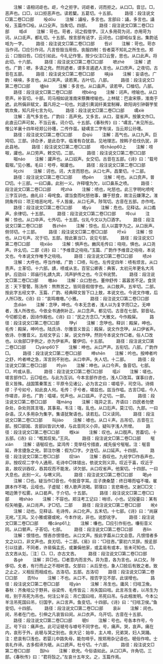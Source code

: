 <!-- { "loadSidebar": true } -->
　　注解：语相诃歫也。歫，今之拒字。诃歫者，诃而拒之。从口□。音愆。□，恶声也。口□，以口拒恶声也。读若櫱。五葛切。十五部。
　　路径：段注说文□第二卷□口部
　　吺dōu
　　注解：讘吺，多言也。言部曰：讘，多言也。讘吺，玉篇作□吺。从口殳声。当矦切。四部。
　　路径：段注说文□第二卷□口部
　　呧dǐ
　　注解：苛也。苛者，诃之假借字。汉人多用荷为诃，亦用苛为诃。从口氐声。都礼切。十五部。按言部有诋字，云诃也。口部呧似复出。集韵诋呧为一字。
　　路径：段注说文□第二卷□口部
　　呰zǐ
　　注解：苛也。苛亦当作诃。□应引作诃。凡言呰毁当用呰。丧服四制：呰者莫不知礼之所生也。郑云：口毁曰呰。□应引如此。今礼记作訾。按少仪注□云訾，思也。从口此声。将此切。十六部。
　　路径：段注说文□第二卷□口部
　　嗻zhè
　　注解：遮也。广韵：嗻，多语之皃。然则遮者，谓多言遏遮人言也。从口庶声。之夜切。古音在五部。
　　路径：段注说文□第二卷□口部
　　唊jiá
　　注解：妄语也。广韵：唊唊，多言也。从口夹声。读若荚。古叶切。八部。
　　路径：段注说文□第二卷□口部
　　嗑kè
　　注解：多言也。从口盍声。读若甲。□榼切。八部。
　　路径：段注说文□第二卷□口部
　　嗙bēnɡ
　　注解：诃声。嗙喻也。从口旁声。补盲切。十部。司马相如说淮南宋蔡舞嗙喻也。上林赋：巴渝宋蔡，淮南于遮。此所偁非赋文，葢凡将之一句也。刘逵引黄润纤美宜制襌，欧阳询引钟磬竽笙筑坎矦，知凡将七言为句。
　　路径：段注说文□第二卷□口部
　　噧xiè
　　注解：高气多言也。广韵曰：高声皃。又多言。从口，虿省声。按篆文作□。此直云□声可矣，不当云省。诃介切。十五部。《春秋传》曰：“噧言。”未见所出。惟公羊襄十四年经郑公孙囆，二传作虿。疑噧言二字有误，当云郑公孙囆。
　　路径：段注说文□第二卷□口部
　　叴qiú
　　注解：高气也。从口九声。巨鸠切。三部。诗叴矛，是此叴字。临淮有叴犹县。见地理志。按韩子伯伐仇犹，非此县地。
　　路径：段注说文□第二卷□口部
　　唠chāop60上
　　注解：唠呶，讙也。从口劳声。敕交切。二部。
　　路径：段注说文□第二卷□口部
　　呶náo
　　注解：讙声也。从口奴声。女交切。古音在五部。《诗》曰：“载号载呶。”见小雅。毛曰：号呼，呶讙也。
　　路径：段注说文□第二卷□口部
　　叱chì
　　注解：诃也。诃，大言而怒也。从口七声。昌栗切。十二部。
　　路径：段注说文□第二卷□口部
　　喷pēn
　　注解：咤也。从口贲声。普□切。十三部。一曰□鼻。此别一义。许释嚏为欠，以□鼻系之喷。
　　路径：段注说文□第二卷□口部
　　咤zhà
　　注解：喷也，叱怒也。此三字明叱喷咤三字互训也。曲礼曰：毋咤食。谓当食而叱怒他事，嫌于怒食，故注云嫌薄之。淮阴矦传曰：项王喑恶叱咤，千人皆废。从口乇声。陟驾切。古音在五部。亦作咤。
　　路径：段注说文□第二卷□口部
　　噊yù
　　注解：危也。见释诂。从口矞声。余律切。十五部。
　　路径：段注说文□第二卷□口部
　　啐cuì
　　注解：惊也。从口卒声。七外切。十五部。仪礼今文以为□酒字。
　　路径：段注说文□第二卷□口部
　　唇zhēn
　　注解：惊也。后人以震字为之。从口辰声。侧邻切。十三部。
　　路径：段注说文□第二卷□口部
　　吁xū
　　注解：惊也。从口亏声。况于切。五部。按此篆当□，说见亏部。
　　路径：段注说文□第二卷□口部
　　哓xiāo
　　注解：惧声也。豳风毛传曰：哓哓，惧也。从口尧声。许幺切。二部《诗》曰：“予维音之哓哓。”玉篇、广韵作予维音之哓哓，本说文也。今本说文作唯予之哓哓。
　　路径：段注说文□第二卷□口部
　　啧zé
　　注解：大呼也。呼当作嘑。广韵：□啧，叫也。左传定四年：啧有烦言。从口责声。士革切。十六部。謮，啧或从言。百官公卿表：典客，太初元年更名大鸿胪。应劭曰：郊庙行礼謮九宾，鸿声胪传之也。今汉书讹赞。
　　路径：段注说文□第二卷□口部
　　嗷áo
　　注解：众口愁也。董仲舒传：嚣嚣苦不足。食货志：天下謷謷。陈汤传：熬熬苦之。皆同音假借字也。从口敖声。五牢切。二部。按此字五经文字、玉篇、广韵、经典释文皆下口上敖，本说文也。今说文作嗷，后人所□改。《诗》曰：“哀鸣嗷嗷。”小雅。
　　路径：段注说文□第二卷□口部
　　念diàn
　　注解：念吚，呻也。今本无念者，浅人以为复字而□之。无呻者，浅人所改也。今依全书通例补正。从口念声。都见切。古音在七部。郭音坫。今切都见者，因诗作殿也。《诗》曰：“民之方念□。”大雅文。今作殿屎。
　　路径：段注说文□第二卷□口部
　　吚yī
　　注解：念吚也。释训：殿屎，呻也。毛传：殿屎，呻吟也。陆氏诗、尔雅音义皆云：殿屎，说文作念吚。从口伊省声。依诗、尔雅音义。五经文字云：屎，说文作吚。然则今本说文作□者。俗人□改也。以虫部□字例之，亦为伊省声。馨伊切。十五部。
　　路径：段注说文□第二卷□口部
　　□yánp60下
　　注解：呻也。从口严声。五衔切。八部。广韵作□。
　　路径：段注说文□第二卷□口部
　　呻shēn
　　注解：吟也。按呻者吟之舒，吟者呻之急，浑言则不别也。从口申声。失人切。十二部。
　　路径：段注说文□第二卷□口部
　　吟yín
　　注解：呻也。从口今声。鱼音切。七部。□，吟或从音。
　　路径：段注说文□第二卷□口部
　　嗞zī
　　注解：嗟也。嗟言部作□，云□嗞也。与此为互训。今本言部作咨也，浅人□改耳。谋事曰咨，音义皆殊。战国策秦策五：平原令见诸公，必为言之曰：嗟嗞乎，司空马。诗绸缪：子兮如兮，如此良人何。毛传：子兮者，嗟兹也。兹当作嗞。古言□嗞，今人作嗟咨，非也。广韵：嗞嗟，忧声也。从口兹声。子之切。一部。
　　路径：段注说文□第二卷□口部
　　哤mánɡ
　　注解：哤异之言。齐语曰：四民者勿使杂处，杂处则其言哤，其事易。韦注：哤，乱也。从口尨声。莫江切。九部。一曰杂语。汉人多用杂为集字。集语犹聚语也。读若尨。□义读同。
　　路径：段注说文□第二卷□口部
　　叫jiào
　　注解：嘑也。从口丩声。古吊切，古音在三部。按□部嘂、言部訆皆训大嘑，与此音同义小异。疑叫字浅人所增。
　　路径：段注说文□第二卷□口部
　　嘅kài
　　注解：叹也。从口旣声。苦葢切。十五部。《诗》曰：“嘅其叹矣。”王风。
　　路径：段注说文□第二卷□口部
　　唌xián
　　注解：语唌叹也。梁鸿传：竞举枉兮措直，咸先佞兮唌唌。注：唌音延，谗言捷急之皃。郭注尔雅：假为□字。夕连切。从口延声。十四部。
　　路径：段注说文□第二卷□口部
　　叹tàn
　　注解：吞叹也。九经字□作呑声也，非。按叹叹二字今人通用，毛诗中□体错出，依说文则义异。叹近于喜，叹近于哀，故叹训吞叹，吞其叹而不能发。详欠部。从口叹省声。他案切。十四部。一曰大息也。此别一义。与喟义同。
　　路径：段注说文□第二卷□口部
　　喝yè
　　注解：□也。疑当作□音也，今脱音字耳。庄子庚桑楚：终日嗥而嗌不嗄。崔譔本作不喝，云哑也。子虚赋：榜人歌声流喝。郭璞曰：言悲嘶也。又谢□□文：喝边箫于松雾。从口曷声。于介切。十五部。
　　路径：段注说文□第二卷□口部
　　哨shào
　　注解：不容也。郑注考工记曰：哨顷，小也。记投壷曰：某有枉矢哨壷。从口肖声。才□切。二部
　　路径：段注说文□第二卷□口部
　　吪é
　　注解：动也。见释诂、毛诗传。从口化声。五禾切。十七部。《诗》曰：“尚寐无吪。”王风。又小雅或寝或吪，今本作讹，非也。讹卽讹字。
　　路径：段注说文□第二卷□口部
　　噆cǎnp61上
　　注解：嗛也。□应引作衔也。嗛衔音义同。从口朁声。子荅切。七部。
　　路径：段注说文□第二卷□口部
　　吝lìn
　　注解：恨惜也。悭吝亦恨惜也。从口文声。按此字葢从口文会意。凡恨惜者多文之以口，非文声也。良刃切。十二部。《易》曰：“□往吝。”蒙初六爻辞。按辵部引以往遴，不同者，许易偁孟氏，或兼偁他家，或孟易有或本，皆未可知也。□，古文吝从彣。〖注〗□、□，亦古文吝。
　　路径：段注说文□第二卷□口部
　　各ɡè
　　注解：异□也。□者意内而言外。异为意，各为言也。从口攵。陟侈切。夊者，有行而止之不相听意。攵部曰：从后至也，象人□胫后有致之者。致之止之，义相反而相成也。古洛切。五部。古洛切
　　路径：段注说文□第二卷□口部
　　否fǒu
　　注解：不也。从口不。按否字见不部，此误增也。
　　路径：段注说文□第二卷□口部
　　唁yàn
　　注解：吊生也。庸风：归唁卫矦。春秋：齐矦唁公于野井。谷梁传、毛传皆云：吊失国曰唁。此言吊生者，以吊生为唁，别于吊死为吊也。何注公羊云：吊亡国曰唁，吊死曰吊。与此相发明。今本公羊注吊死国曰吊，衍国字。从口言声。鱼变切。十四部。《诗》曰：“归唁卫侯。”鱼变切。十四部。
　　路径：段注说文□第二卷□口部
　　哀āi
　　注解：闵也。闵，吊者在门也。引伸之凡哀皆曰闵。从口衣声。乌开切。古音在十五部。
　　路径：段注说文□第二卷□口部
　　嗁tí
　　注解：号也。号各本作号，今正。号下曰：痛声也。此可证嗁号与嘑号不同字也。号，痛声。哭，哀声。痛在内，哀形于外，此嗁与哭之别也。丧大记：始卒，主人啼，兄弟哭，妇人哭踊。注：悲哀有□浅也，若婴儿中路失母，能勿啼乎。按郑用杂记语也。嗁俗作啼。士丧礼作谛。古多假谛为嗁。从口虒声。杜兮切。十六部。
　　路径：段注说文□第二卷□口部
　　嗀hù
　　注解：欧皃。今俗语如此。从口□声。许角切。三部。《春秋传》曰：“君将嗀之。”左哀卄五年文。之，玉篇作焉。

